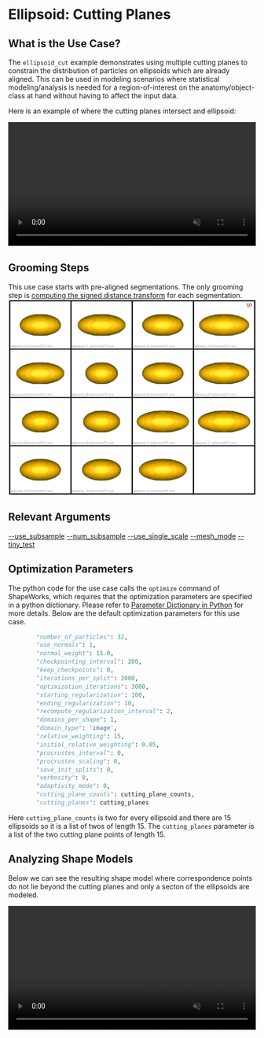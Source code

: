 # Ellipsoid: Cutting Planes

## What is the Use Case? 
The `ellipsoid_cut` example demonstrates using multiple cutting planes to constrain the distribution of particles on ellipsoids which are already aligned. This can be used in modeling scenarios where statistical modeling/analysis is needed for a region-of-interest on the anatomy/object-class at hand without having to affect the input data. 

Here is an example of where the cutting planes intersect and ellipsoid:
<p><video src="https://sci.utah.edu/~shapeworks/doc-resources/mp4s/ellipsoid_cut_trim.mp4" autoplay muted loop controls style="width:100%"></p>

## Grooming Steps
This use case starts with pre-aligned segmentations. The only grooming step is [computing the signed distance transform](../../workflow/groom.md#converting-segmentations-to-smooth-signed-distance-transforms) for each segmentation.
![Ellipsoid cut distance transforms](../../img/use-cases/ellipsoid_cut_input.png)

## Relevant Arguments
[--use_subsample](../use-cases.md#-use_subsample)
[--num_subsample](../use-cases.md#-use_subsample)
[--use_single_scale](../use-cases.md#-use_single_scale)
[--mesh_mode](../use-cases.md#-mesh_mode)
[--tiny_test](../use-cases.md#-tiny_test)

## Optimization Parameters
The python code for the use case calls the `optimize` command of ShapeWorks, which requires that the optimization parameters are specified in a python dictionary. Please refer to [Parameter Dictionary in Python](../../workflow/optimize.md#parameter-dictionary-in-python) for more details. 
Below are the default optimization parameters for this use case.

```python
        "number_of_particles": 32,
        "use_normals": 1,
        "normal_weight": 15.0,
        "checkpointing_interval": 200,
        "keep_checkpoints": 0,
        "iterations_per_split": 3000,
        "optimization_iterations": 3000,
        "starting_regularization": 100,
        "ending_regularization": 10,
        "recompute_regularization_interval": 2,
        "domains_per_shape": 1,
        "domain_type": 'image',
        "relative_weighting": 15,
        "initial_relative_weighting": 0.05,
        "procrustes_interval": 0,
        "procrustes_scaling": 0,
        "save_init_splits": 0,
        "verbosity": 0,
        "adaptivity_mode": 0,
        "cutting_plane_counts": cutting_plane_counts,
        "cutting_planes": cutting_planes
```

Here `cutting_plane_counts` is two for every ellipsoid and there are 15 ellipsoids so it is a list of twos of length 15.
The `cutting_planes` parameter is a list of the two cutting plane points of length 15.

## Analyzing Shape Models
Below we can see the resulting shape model where correspondence points do not lie beyond the cutting planes and only a secton of the ellipsoids are modeled. 

<p><video src="https://sci.utah.edu/~shapeworks/doc-resources/mp4s/ellipsoid_cut_studio.mp4" autoplay muted loop controls style="width:100%"></p>

